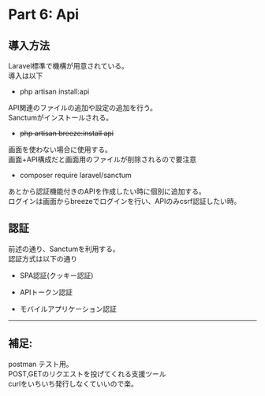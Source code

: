 # Part 6: Api

## 導入方法

Laravel標準で機構が用意されている。  
導入は以下

- php artisan install:api

API関連のファイルの追加や設定の追加を行う。  
Sanctumがインストールされる。


- ~~php artisan breeze:install api~~

画面を使わない場合に使用する。  
画面+API構成だと画面用のファイルが削除されるので要注意

- composer require laravel/sanctum

あとから認証機能付きのAPIを作成したい時に個別に追加する。  
ログインは画面からbreezeでログインを行い、APIのみcsrf認証したい時。  

## 認証

前述の通り、Sanctumを利用する。  
認証方式は以下の通り

- SPA認証(クッキー認証)

- APIトークン認証

- モバイルアプリケーション認証


---

## 補足:

postman
テスト用。  
POST,GETのリクエストを投げてくれる支援ツール  
curlをいちいち発行しなくていいので楽。